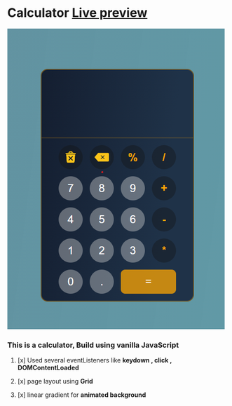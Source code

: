 # Calculator [Live preview](https://john-santhosh.github.io/JavaScript-Calculator/)

![nark](images/preview%20img.png)

### This is a calculator, Build using vanilla JavaScript

1. [x] Used several eventListeners like **keydown , click , DOMContentLoaded**

1. [x] page layout using **Grid**

1. [x] linear gradient for **animated background**

